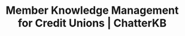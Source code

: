 ---
layout: solutions
permalink: /solutions/credit-unions

# SEO and metadata
title: "Member Knowledge Management for Credit Unions | ChatterKB"
description: "Transform member interactions and institutional knowledge into better service workflows, compliance documentation, and member experience improvements."

# Page content
hero:
  title: "Better Member Service Through Better Knowledge."
  split_title:
    main: "Better Member Service"
    highlight: "Through Better Knowledge."
  description: "Transform member interactions and institutional knowledge into service workflows, compliance documentation, and experience improvements."
  image: "/assets/images/marketing/hero-image.webp"
  primary_button:
    text: "Try ChatterKB Free"
    url: "https://app.chatterkb.com/auth/signup"
  secondary_button:
    text: "Schedule Demo"
    url: "https://calendar.google.com/calendar/u/0/appointments/schedules/AcZssZ0oYQ10osj27ugUfwOrSoV893uJ-kWPhIKNBhII5bTlwc3j6HdkEunH29TciGeOttFjfxqEn92O"

problems:
  section_title: "Credit Union Knowledge Challenges"
  items:
    - title: "Member Service Inconsistencies"
      description: "Different staff members handle similar situations differently. Member experience varies by who they talk to, and best practices don't spread across your team."
    - title: "Compliance Documentation Burden"
      description: "Regulatory requirements demand detailed documentation, but creating and maintaining compliance records takes time away from serving members."
    - title: "Lost Institutional Knowledge"
      description: "When experienced staff retire or move on, decades of member relationship insights and operational knowledge disappear, leaving gaps in service quality."

solution:
  title: "From Member Interactions to Institutional Intelligence"
  description: "ChatterKB helps credit unions capture, organize, and leverage member knowledge for consistent, compliant, and exceptional service."
  image: "/assets/images/marketing/workflow-diagram.webp"
  steps:
    - title: "Capture Member Interactions"
      description: "Automatically collect insights from member conversations, service notes, and operational documentation."
      image: "/assets/images/marketing/workflow-step1.webp"
      badges:
        - "Member Calls"
        - "Service Notes"
        - "Loan Applications"
        - "Compliance Records"
        - "Training Materials"
    - title: "Organize by Service Type"
      description: "AI categorizes information by member needs, compliance requirements, and service workflows for easy access."
      image: "/assets/images/marketing/workflow-step2.webp"
      badges:
        - "Member Services"
        - "Loan Processing"
        - "Compliance Categories"
    - title: "Generate Service Tools"
      description: "Create member service guides, compliance reports, and training materials using your institutional knowledge."
      image: "/assets/images/marketing/workflow-step3.webp"
      badges:
        - "Service Guides"
        - "Compliance Reports"
        - "Training Materials"

features:
  tagline: "CAPTURE • STANDARDIZE • EXCEL"
  title: "Built for Member-Focused Financial Institutions"
  items:
    - icon: "bi-person-check"
      title: "Consistent Member Experience"
      description: "Ensure every member gets the same high-quality service regardless of which staff member they interact with."
      image: "/assets/images/marketing/feature-pin.webp"
    - icon: "bi-shield-check"
      title: "Streamlined Compliance"
      description: "Automatically generate compliance documentation and maintain regulatory records without the manual overhead."
      image: "/assets/images/marketing/feature-docs.webp"
    - icon: "bi-people-fill"
      title: "Faster Staff Training"
      description: "New employees access institutional knowledge instantly. Reduce training time and improve service quality from day one."
      image: "/assets/images/marketing/feature-sop.webp"
    - icon: "bi-graph-up-arrow"
      title: "Member Relationship Insights"
      description: "Understand member needs better through organized interaction history and service pattern analysis."
      image: "/assets/images/marketing/feature-team.webp"

branded_content:
  title: "Turn Financial Expertise Into Member Trust"
  description: "Create branded, public knowledge bases that showcase your financial expertise while building member confidence. Position your credit union as the trusted authority in member-focused financial services."
  image: "/assets/images/marketing/custom-branding.webp"
  features:
    - title: "Custom Credit Union Branding"
      description: "Add your credit union's logo, colors, and custom CSS for complete brand control"
    - title: "Member Trust & Education"
      description: "Build member confidence through valuable financial insights and service expertise"
    - title: "Financial Service Leadership"
      description: "Position your credit union as the trusted authority in member-focused banking"
    - title: "Member Self-Service Portal"
      description: "Reduce member service load with intelligent, branded financial resources"

enterprise:
  title: "Enterprise-Grade Security Without the Enterprise Headaches"
  description: "Deploy ChatterKB on your infrastructure with complete data sovereignty, regulatory compliance, and zero-trust security architecture."

cta:
  title: "Ready to Enhance Member Service?"
  description: "See how ChatterKB can help your credit union deliver consistent, compliant, and exceptional member experiences."
  image: "/assets/images/marketing/product-screenshot.png"
  primary_button:
    text: "Try ChatterKB Free"
    url: "https://app.chatterkb.com/auth/signup"
  secondary_button:
    text: "Schedule Demo"
    url: "https://calendar.google.com/calendar/u/0/appointments/schedules/AcZssZ0oYQ10osj27ugUfwOrSoV893uJ-kWPhIKNBhII5bTlwc3j6HdkEunH29TciGeOttFjfxqEn92O"
--- 